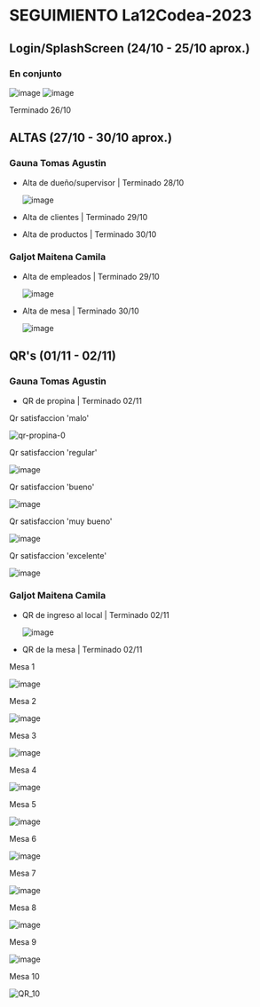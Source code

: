 # SEGUIMIENTO La12Codea-2023

## Login/SplashScreen (24/10 - 25/10 aprox.)
### En conjunto
![image](https://github.com/galjotmaitena/La12Codea-2023/assets/86839503/da53f25f-1449-4e33-9d81-a84fa7d69bf2)    ![image](https://github.com/galjotmaitena/La12Codea-2023/assets/86839503/1053be6a-b56f-4f15-a854-abe50cccea72)


Terminado 26/10

## ALTAS (27/10 - 30/10 aprox.)
### Gauna Tomas Agustin
* Alta de dueño/supervisor | Terminado 28/10
  
  ![image](https://github.com/galjotmaitena/La12Codea-2023/assets/86839503/e7870fc5-cff1-47bc-b791-a9534d32bb3b)
* Alta de clientes | Terminado 29/10
* Alta de productos | Terminado 30/10

### Galjot Maitena Camila
* Alta de empleados | Terminado 29/10

  ![image](https://github.com/galjotmaitena/La12Codea-2023/assets/86839503/e22c43dd-0f64-430d-a889-b28fa77a5946)
* Alta de mesa | Terminado 30/10

  ![image](https://github.com/galjotmaitena/La12Codea-2023/assets/86839503/36329fb6-d582-498b-b572-a18d236c9da7)

## QR's (01/11 - 02/11)
### Gauna Tomas Agustin
* QR de propina | Terminado 02/11

Qr satisfaccion 'malo'

![qr-propina-0](https://github.com/galjotmaitena/La12Codea-2023/assets/98592279/e60aba01-2b61-4c1d-a90e-8f404d068dde)

Qr satisfaccion 'regular'

![image](https://github.com/galjotmaitena/La12Codea-2023/assets/98592279/823a3006-f141-40b9-ba3b-a592627b90ab)

Qr satisfaccion 'bueno'

![image](https://github.com/galjotmaitena/La12Codea-2023/assets/98592279/0e596074-a34a-4c77-966a-da697be6056a)

Qr satisfaccion 'muy bueno'

![image](https://github.com/galjotmaitena/La12Codea-2023/assets/98592279/78ff0bd9-ace9-443d-8c54-f3696ecc33c7)

Qr satisfaccion 'excelente'

![image](https://github.com/galjotmaitena/La12Codea-2023/assets/98592279/6d3f4692-f970-46ab-ac78-155e880e5e3b)

### Galjot Maitena Camila
* QR de ingreso al local | Terminado 02/11

  ![image](https://github.com/galjotmaitena/La12Codea-2023/assets/86839503/ada7d482-af05-4db6-8821-fc725b4576fd)

* QR de la mesa | Terminado 02/11

Mesa 1

  ![image](https://github.com/galjotmaitena/La12Codea-2023/assets/86839503/3b793e62-a930-49f5-95ea-b58de771f9a8)

Mesa 2

  ![image](https://github.com/galjotmaitena/La12Codea-2023/assets/86839503/e8fe4873-6ef1-4251-9f26-b3559d9d61bd)

Mesa 3

  ![image](https://github.com/galjotmaitena/La12Codea-2023/assets/86839503/b9a8a476-0a56-4d97-99a1-e388a18f5a8c)

Mesa 4

  ![image](https://github.com/galjotmaitena/La12Codea-2023/assets/86839503/3c37c736-b62a-4fee-a9fd-d8ed488f0b92)

Mesa 5

  ![image](https://github.com/galjotmaitena/La12Codea-2023/assets/86839503/28b0f1a1-b962-413f-931a-bc6383ed1213)

Mesa 6

  ![image](https://github.com/galjotmaitena/La12Codea-2023/assets/86839503/4a5d9da6-b3bd-4602-9c23-d8909662dbd3)

Mesa 7

  ![image](https://github.com/galjotmaitena/La12Codea-2023/assets/86839503/023d7ea9-ae7c-4ca7-b1d4-e426d6e4f0b3)

Mesa 8

  ![image](https://github.com/galjotmaitena/La12Codea-2023/assets/86839503/f08b905a-931f-4241-afa3-fa35a34a4b32)

Mesa 9

  ![image](https://github.com/galjotmaitena/La12Codea-2023/assets/86839503/7a2fe2c8-b617-4ede-bb69-938d26a18f1a)
  
Mesa 10

  ![QR_10](https://github.com/galjotmaitena/La12Codea-2023/assets/98592279/f9108efa-cfe5-4f1b-9e18-0adf9bd17a1b)

  







